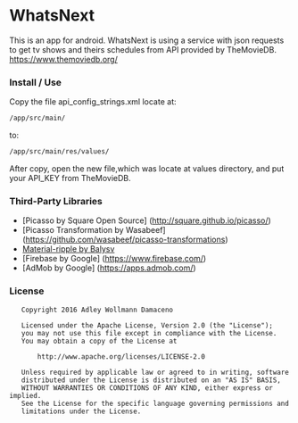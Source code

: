 # WhatsNext
This is an app for android.
WhatsNext is using a service with json requests to get tv shows and theirs 
schedules from API provided by TheMovieDB.
https://www.themoviedb.org/

### Install / Use
Copy the file api_config_strings.xml locate at: 
```sh 
/app/src/main/ 
``` 
to: 
```sh
/app/src/main/res/values/
```
After copy, open the new file,which was locate at values directory, and put your API_KEY from TheMovieDB.

### Third-Party Libraries

* [Picasso by Square Open Source] (http://square.github.io/picasso/)
* [Picasso Transformation by Wasabeef] (https://github.com/wasabeef/picasso-transformations)
* [Material-ripple by Balysv](https://github.com/balysv/material-ripple)
* [Firebase by Google] (https://www.firebase.com/)
* [AdMob by Google] (https://apps.admob.com/)

### License

```
   Copyright 2016 Adley Wollmann Damaceno

   Licensed under the Apache License, Version 2.0 (the "License");
   you may not use this file except in compliance with the License.
   You may obtain a copy of the License at

       http://www.apache.org/licenses/LICENSE-2.0

   Unless required by applicable law or agreed to in writing, software
   distributed under the License is distributed on an "AS IS" BASIS,
   WITHOUT WARRANTIES OR CONDITIONS OF ANY KIND, either express or implied.
   See the License for the specific language governing permissions and
   limitations under the License.
```
